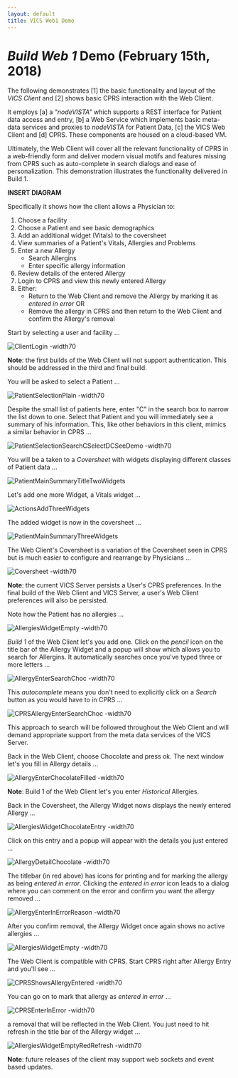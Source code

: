```yaml
---
layout: default
title: VICS Web1 Demo
---
```


# _Build Web 1_ Demo (February 15th, 2018)

The following demonstrates [1] the basic functionality and layout of the _VICS Client_ and [2] shows basic CPRS interaction with the Web Client. 

It employs [a] a _"nodeVISTA"_ which supports a REST interface for Patient data access and entry, [b] a Web Service which implements basic meta-data services and proxies to _nodeVISTA_ for Patient Data, [c] the VICS Web Client and [d] CPRS. These components are housed on a cloud-based VM. 

Ultimately, the Web Client will cover all the relevant functionality of CPRS in a web-friendly form and deliver modern visual motifs and features missing from CPRS such as auto-complete in search dialogs and ease of personalization. This demonstration illustrates the functionality delivered in Build 1.

__INSERT DIAGRAM__

Specifically it shows how the client allows a Physician to:
  1. Choose a facility
  2. Choose a Patient and see basic demographics
  3. Add an additional widget (Vitals) to the coversheet
  4. View summaries of a Patient's Vitals, Allergies and Problems
  5. Enter a new Allergy
     * Search Allergins
     * Enter specific allergy information
  6. Review details of the entered Allergy
  7. Login to CPRS and view this newly entered Allergy
  8. Either:
     * Return to the Web Client and remove the Allergy by marking it as _entered in error_ OR
     * Remove the allergy in CPRS and then return to the Web Client and confirm the Allergy's removal

Start by selecting a user and facility ...

![ClientLogin -width70](images/webclient/ClientLogin.png)

__Note__: the first builds of the Web Client will not support authentication. This should be addressed in the third and final build.

You will be asked to select a Patient ...

![PatientSelectionPlain -width70](images/webclient/PatientSelectionPlain.png)

Despite the small list of patients here, enter "C" in the search box to narrow the list down to one.  Select that Patient and you will immediately see a summary of his information. This, like other behaviors in this client, mimics a similar behavior in CPRS ...

![PatientSelectionSearchCSelectDCSeeDemo -width70](images/webclient/PatientSelectionSearchCSelectDCSeeDemo.png)

You will be a taken to a _Coversheet_ with widgets displaying different classes of Patient data ...

![PatientMainSummaryTitleTwoWidgets](images/webclient/PatientMainSummaryTitleTwoWidgets.png)

Let's add one more Widget, a Vitals widget ...

![ActionsAddThreeWidgets](images/webclient/ActionsAddThreeWidgets.png)

The added widget is now in the coversheet ...

![PatientMainSummaryThreeWidgets](images/webclient/PatientMainSummaryThreeWidgets.png)

The Web Client's Coversheet is a variation of the Coversheet seen in CPRS but is much easier to configure and rearrange by Physicians ...

![Coversheet -width70](images/cprs/Coversheet.png)

__Note__: the current VICS Server persists a User's CPRS preferences. In the final build of the Web Client and VICS Server, a user's Web Client preferences will also be persisted.

Note how the Patient has no allergies ...

![AllergiesWidgetEmpty -width70](images/webclient/AllergiesWidgetEmptyRedPencil.png)

_Build 1_ of the Web Client let's you add one. Click on the _pencil_ icon on the title bar of the Allergy Widget and a popup will show which allows you to search for Allergins. It automatically searches once you've typed three or more letters ...

![AllergyEnterSearchChoc -width70](images/webclient/AllergyEnterSearchChoc.png)

This _autocomplete_ means you don't need to explicitly click on a _Search_ button as you would have to in CPRS ...

![CPRSAllergyEnterSearchChoc -width70](images/cprs/AllergyEnterSearchCho.png)

This approach to search will be followed throughout the Web Client and will demand appropriate support from the meta data services of the VICS Server.

Back in the Web Client, choose Chocolate and press ok. The next window let's you fill in Allergy details ...

![AllergyEnterChocolateFilled -width70](images/webclient/AllergyEnterChocolateFilled.png)

__Note__: Build 1 of the Web Client let's you enter _Historical_ Allergies. 

Back in the Coversheet, the Allergy Widget nows displays the newly entered Allergy ...

![AllergiesWidgetChocolateEntry -width70](images/webclient/AllergiesWidgetChocolateEntry.png)

Click on this entry and a popup will appear with the details you just entered ...

![AllergyDetailChocolate -width70](images/webclient/AllergyDetailChocolate.png)

The titlebar (in red above) has icons for printing and for marking the allergy as being _entered in error_. Clicking the _entered in error_ icon leads to a dialog where you can comment on the error and confirm you want the allergy removed ...

![AllergyEnterInErrorReason -width70](images/webclient/AllergyEnterInErrorReason.png)

After you confirm removal, the Allergy Widget once again shows no active allergies ...

![AllergiesWidgetEmpty -width70](images/webclient/AllergiesWidgetEmpty.png)

The Web Client is compatible with CPRS. Start CPRS right after Allergy Entry and you'll see ...

![CPRSShowsAllergyEntered -width70](images/cprs/CPRSShowsAllergyEntered.png)

You can go on to mark that allergy as _entered in error_ ...

![CPRSEnterInError -width70](images/cprs/CPRSEnterInError.png)

a removal that will be reflected in the Web Client. You just need to hit refresh in the title bar of the Allergy widget ...

![AllergiesWidgetEmptyRedRefresh -width70](images/cprs/AllergiesWidgetEmptyRedRefresh.png)

__Note__: future releases of the client may support web sockets and event based updates.







